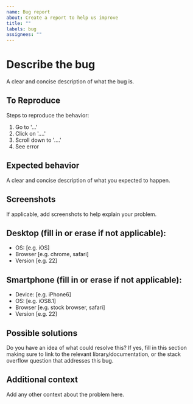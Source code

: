 ```yaml
---
name: Bug report
about: Create a report to help us improve
title: ""
labels: bug
assignees: ""
---
```


# Describe the bug

A clear and concise description of what the bug is.

## To Reproduce

Steps to reproduce the behavior:

1. Go to '...'
2. Click on '....'
3. Scroll down to '....'
4. See error

## Expected behavior

A clear and concise description of what you expected to happen.

## Screenshots

If applicable, add screenshots to help explain your problem.

## Desktop (fill in or erase if not applicable):

- OS: [e.g. iOS]
- Browser [e.g. chrome, safari]
- Version [e.g. 22]

## Smartphone (fill in or erase if not applicable):

- Device: [e.g. iPhone6]
- OS: [e.g. iOS8.1]
- Browser [e.g. stock browser, safari]
- Version [e.g. 22]

## Possible solutions

Do you have an idea of what could resolve this? If yes, fill in this section making sure to link to the relevant library/documentation, or the stack overflow question that addresses this bug.

## Additional context

Add any other context about the problem here.
